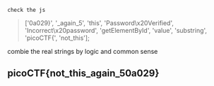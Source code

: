 ```
check the js 
```
>['0a029}', '_again_5', 'this', 'Password\x20Verified', 'Incorrect\x20password', 'getElementById', 'value', 'substring', 'picoCTF{', 'not_this'];

combie the real strings by logic and common sense

## picoCTF{not_this_again_50a029}
